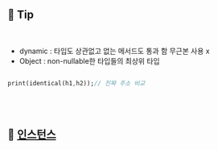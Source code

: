 ## 📖 Tip
<br>

- dynamic : 타입도 상관없고 없는 메서드도 통과 함 무근본 사용 x 
- Object : non-nullable한 타입들의 최상위 타입
```dart

print(identical(h1,h2));// 진짜 주소 비교

```
<br>
<br>

## 📖 [인스턴스](https://github.com/hwangtaewook/TIL/blob/main/Dart/%EC%9D%B8%EC%8A%A4%ED%84%B4%EC%8A%A4.md)
